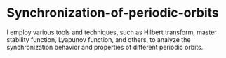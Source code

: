# Synchronization-of-periodic-orbits
I employ various tools and techniques, such as Hilbert transform, master stability function, Lyapunov function, and others, to analyze the synchronization behavior and properties of different periodic orbits.
